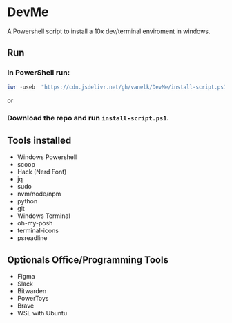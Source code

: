 # DevMe
A Powershell script to install a 10x dev/terminal enviroment in windows.
## Run
###  In PowerShell run:
```powershell
iwr -useb  "https://cdn.jsdelivr.net/gh/vanelk/DevMe/install-script.ps1" | iex
```
or

### Download the repo and run `install-script.ps1`.


## Tools installed
- Windows Powershell
- scoop
- Hack (Nerd Font)
- jq
- sudo 
- nvm/node/npm
- python
- git
- Windows Terminal
- oh-my-posh
- terminal-icons
- psreadline

## Optionals Office/Programming Tools
- Figma
- Slack
- Bitwarden
- PowerToys
- Brave
- WSL with Ubuntu